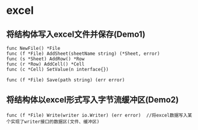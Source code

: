 # excel

## 将结构体写入excel文件并保存(Demo1)

```
func NewFile() *File
func (f *File) AddSheet(sheetName string) (*Sheet, error)
func (s *Sheet) AddRow() *Row
func (r *Row) AddCell() *Cell
func (c *Cell) SetValue(n interface{})

func (f *File) Save(path string) (err error)
```



## 将结构体以excel形式写入字节流缓冲区(Demo2)

```
func (f *File) Write(writer io.Writer) (err error)  //将excel数据写入某个实现了writer接口的数据区(文件、缓冲区)
```


